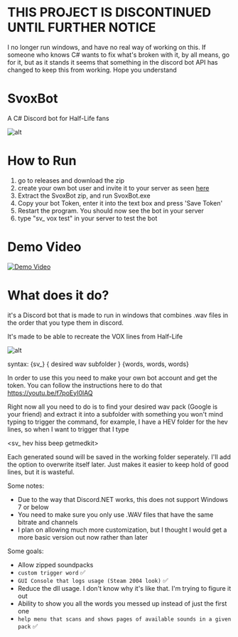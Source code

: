 # THIS PROJECT IS DISCONTINUED UNTIL FURTHER NOTICE
I no longer run windows, and have no real way of working on this. If someone who knows C# wants to fix what's broken with it, by all means, go for it, but as it stands it seems that something in the discord bot API has changed to keep this from working. Hope you understand

# SvoxBot
A C# Discord bot for Half-Life fans

![alt](https://i.imgur.com/1OoXXSs.jpg)

# How to Run

1. go to releases and download the zip
2. create your own bot user and invite it to your server as seen [here](https://youtu.be/f7poEyI0lAQ)
3. Extract the SvoxBot zip, and run SvoxBot.exe
4. Copy your bot Token, enter it into the text box and press 'Save Token'
5. Restart the program. You should now see the bot in your server
6. type "sv_ vox test" in your server to test the bot

# Demo Video

[![Demo Video](https://img.youtube.com/vi/W_ySzLsUe-M/0.jpg)](https://youtu.be/W_ySzLsUe-M)

# What does it do?

it's a Discord bot that is made to run in windows that
combines .wav files in the order that you type them in discord.

It's made to be able to recreate the VOX lines from Half-Life

![alt](https://i.imgur.com/EoRCIrp.png)

syntax: {sv_} { desired wav subfolder } {words, words, words}

In order to use this you need to make your own bot account and get the token.
You can follow the instructions here to do that https://youtu.be/f7poEyI0lAQ

Right now all you need to do is to find your desired wav pack (Google is your friend) and extract it into a subfolder
with something you won't mind typing to trigger the command, for example, I have a HEV folder for the hev lines, so when I want to trigger that I type 

<sv_ hev hiss beep getmedkit>

Each generated sound will be saved in the working folder seperately. I'll add the option to overwrite itself later. Just makes it easier to keep hold of good lines, but it is wasteful.

Some notes: 
- Due to the way that Discord.NET works, this does not support Windows 7 or below
- You need to make sure you only use .WAV files that have the same bitrate and channels
- I plan on allowing much more customization, but I thought I would get a more basic version out now rather than later

Some goals:
- Allow zipped soundpacks
- `custom trigger word` ✅
- `GUI Console that logs usage (Steam 2004 look)` ✅
- Reduce the dll usage. I don't know why it's like that. I'm trying to figure it out
- Ability to show you all the words you messed up instead of just the first one
- `help menu that scans and shows pages of available sounds in a given pack` ✅
